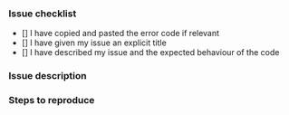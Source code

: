 ### Issue checklist

- [] I have copied and pasted the error code if relevant
- [] I have given my issue an explicit title
- [] I have described my issue and the expected behaviour of the code

### Issue description

### Steps to reproduce
